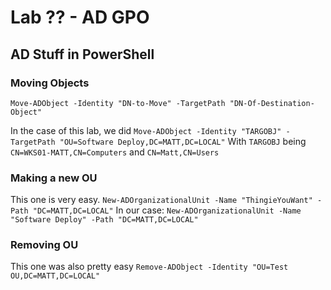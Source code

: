 # Lab ?? - AD GPO

## AD Stuff in PowerShell

### Moving Objects
`Move-ADObject -Identity "DN-to-Move" -TargetPath "DN-Of-Destination-Object"`

In the case of this lab, we did `Move-ADObject -Identity "TARGOBJ" -TargetPath "OU=Software Deploy,DC=MATT,DC=LOCAL"`
With `TARGOBJ` being `CN=WKS01-MATT,CN=Computers` and `CN=Matt,CN=Users`

### Making a new OU
This one is very easy.
`New-ADOrganizationalUnit -Name "ThingieYouWant" -Path "DC=MATT,DC=LOCAL"`
In our case:
`New-ADOrganizationalUnit -Name "Software Deploy" -Path "DC=MATT,DC=LOCAL"`

### Removing OU 
This one was also pretty easy
`Remove-ADObject -Identity "OU=Test OU,DC=MATT,DC=LOCAL"`